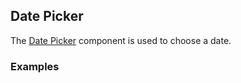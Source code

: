 ## Date Picker

The [Date Picker](https://material.google.com/components/pickers.html#pickers-date-pickers) component is used to choose a date.

### Examples
